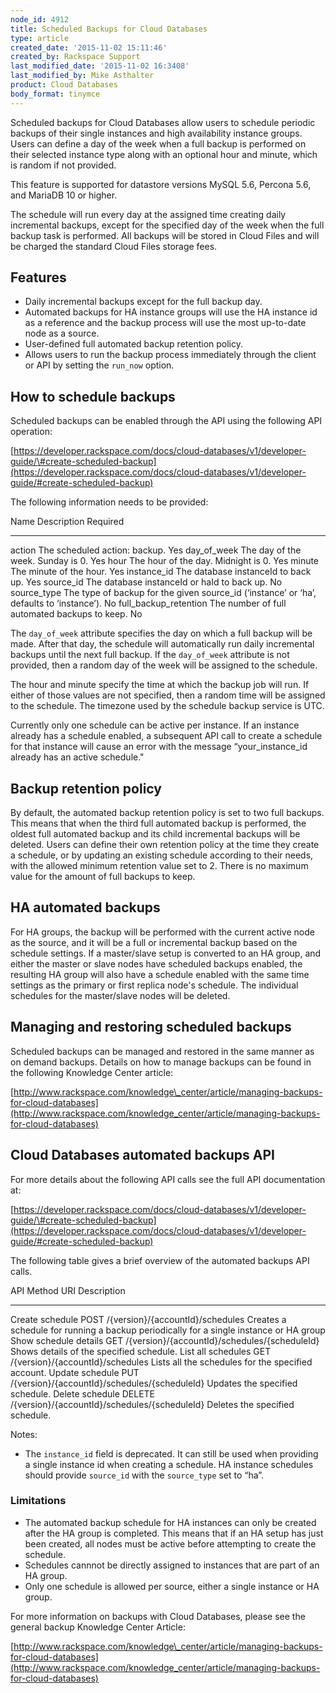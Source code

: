 ```yaml
---
node_id: 4912
title: Scheduled Backups for Cloud Databases
type: article
created_date: '2015-11-02 15:11:46'
created_by: Rackspace Support
last_modified_date: '2015-11-02 16:3408'
last_modified_by: Mike Asthalter
product: Cloud Databases
body_format: tinymce
---
```


Scheduled backups for Cloud Databases allow users to schedule periodic
backups of their single instances and high availability instance groups.
Users can define a day of the week when a full backup is performed on
their selected instance type along with an optional hour and minute,
which is random if not provided.

This feature is supported for datastore versions MySQL 5.6, Percona 5.6,
and MariaDB 10 or higher.

The schedule will run every day at the assigned time creating daily
incremental backups, except for the specified day of the week when the
full backup task is performed. All backups will be stored in Cloud Files
and will be charged the standard Cloud Files storage fees.

Features
--------

-   Daily incremental backups except for the full backup day.
-   Automated backups for HA instance groups will use the HA instance id
    as a reference and the backup process will use the most up-to-date
    node as a source.
-   User-defined full automated backup retention policy.
-   Allows users to run the backup process immediately through the
    client or API by setting the `run_now` option.

How to schedule backups
-----------------------

Scheduled backups can be enabled through the API using the following API
operation:

[https://developer.rackspace.com/docs/cloud-databases/v1/developer-guide/\#create-scheduled-backup](https://developer.rackspace.com/docs/cloud-databases/v1/developer-guide/#create-scheduled-backup)

The following information needs to be provided:

  Name                      Description                                                                                 Required
  ------------------------- ------------------------------------------------------------------------------------------- ----------
  action                    The scheduled action: backup.                                                               Yes
  day\_of\_week             The day of the week. Sunday is 0.                                                           Yes
  hour                      The hour of the day. Midnight is 0.                                                         Yes
  minute                    The minute of the hour.                                                                     Yes
  instance\_id              The database instanceId to back up.                                                         Yes
  source\_id                The database instanceId or haId to back up.                                                 No
  source\_type              The type of backup for the given source\_id (&lsquo;instance&rsquo; or &lsquo;ha&rsquo;, defaults to &lsquo;instance&rsquo;).   No
  full\_backup\_retention   The number of full automated backups to keep.                                               No

The `day_of_week` attribute specifies the day on which a full backup
will be made. After that day, the schedule will automatically run daily
incremental backups until the next full backup. If the `day_of_week`
attribute is not provided, then a random day of the week will be
assigned to the schedule.

The hour and minute specify the time at which the backup job will run.
If either of those values are not specified, then a random time will be
assigned to the schedule. The timezone used by the schedule backup
service is UTC.

Currently only one schedule can be active per instance. If an instance
already has a schedule enabled, a subsequent API call to create a
schedule for that instance will cause an error with the message
&ldquo;your\_instance\_id already has an active schedule."

Backup retention policy
-----------------------

By default, the automated backup retention policy is set to two full
backups. This means that when the third full automated backup is
performed, the oldest full automated backup and its child incremental
backups will be deleted. Users can define their own retention policy at
the time they create a schedule, or by updating an existing schedule
according to their needs, with the allowed minimum retention value set
to 2. There is no maximum value for the amount of full backups to keep.

HA automated backups
--------------------

For HA groups, the backup will be performed with the current active node
as the source, and it will be a full or incremental backup based on the
schedule settings. If a master/slave setup is converted to an HA group,
and either the master or slave nodes have scheduled backups enabled, the
resulting HA group will also have a schedule enabled with the same time
settings as the primary or first replica node's schedule. The individual
schedules for the master/slave nodes will be deleted.

Managing and restoring scheduled backups
----------------------------------------

Scheduled backups can be managed and restored in the same manner as on
demand backups. Details on how to manage backups can be found in the
following Knowledge Center article:

[http://www.rackspace.com/knowledge\_center/article/managing-backups-for-cloud-databases](http://www.rackspace.com/knowledge_center/article/managing-backups-for-cloud-databases)

Cloud Databases automated backups API
-------------------------------------

For more details about the following API calls see the full API
documentation at:

[https://developer.rackspace.com/docs/cloud-databases/v1/developer-guide/\#create-scheduled-backup](https://developer.rackspace.com/docs/cloud-databases/v1/developer-guide/#create-scheduled-backup)

The following table gives a brief overview of the automated backups API
calls.

  API                     Method   URI                                             Description
  ----------------------- -------- ----------------------------------------------- ----------------------------------------------------------------------------------------
  Create schedule         POST     /{version}/{accountId}/schedules                Creates a schedule for running a backup periodically for a single instance or HA group
  Show schedule details   GET      /{version}/{accountId}/schedules/{scheduleId}   Shows details of the specified schedule.
  List all schedules      GET      /{version}/{accountId}/schedules                Lists all the schedules for the specified account.
  Update schedule         PUT      /{version}/{accountId}/schedules/{scheduleId}   Updates the specified schedule.
  Delete schedule         DELETE   /{version}/{accountId}/schedules/{scheduleId}   Deletes the specified schedule.

Notes:

-   The `instance_id` field is deprecated. It can still be used when
    providing a single instance id when creating a schedule. HA instance
    schedules should provide `source_id` with the `source_type` set to
    &ldquo;ha&rdquo;.

### Limitations

-   The automated backup schedule for HA instances can only be created
    after the HA group is completed. This means that if an HA setup has
    just been created, all nodes must be active before attempting to
    create the schedule.
-   Schedules cannnot be directly assigned to instances that are part of
    an HA group.
-   Only one schedule is allowed per source, either a single instance or
    HA group.

For more information on backups with Cloud Databases, please see the
general backup Knowledge Center Article:

[http://www.rackspace.com/knowledge\_center/article/managing-backups-for-cloud-databases](http://www.rackspace.com/knowledge_center/article/managing-backups-for-cloud-databases)

